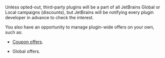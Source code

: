 [//]: # (title: Discounts and Offers)

Unless opted-out, third-party plugins will be a part of all JetBrains Global or Local campaigns (discounts), but JetBrains will be notifying every plugin developer in advance to check the interest.

You also have an opportunity to manage plugin-wide offers on your own, such as:

* [Coupon offers](https://plugins.jetbrains.com/docs/marketplace/coupon-offers.html).

* Global offers.
